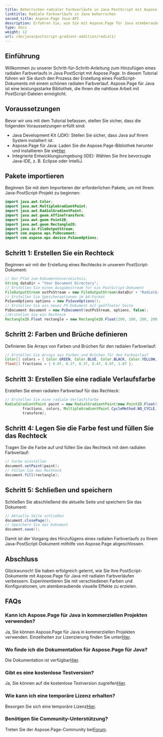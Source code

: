```yaml
---
title: Beherrschen radialer Farbverläufe in Java PostScript mit Aspose.Page
linktitle: Radiale Farbverläufe in Java beherrschen
second_title: Aspose.Page Java-API
description: Erfahren Sie, wie Sie mit Aspose.Page für Java atemberaubende radiale Verläufe in Java PostScript hinzufügen. Verbessern Sie Ihre PostScript-Dokumente mit dieser Schritt-für-Schritt-Anleitung.
type: docs
weight: 12
url: /de/java/postscript-gradient-addition/radial1/
---
```

## Einführung
Willkommen zu unserer Schritt-für-Schritt-Anleitung zum Hinzufügen eines radialen Farbverlaufs in Java PostScript mit Aspose.Page. In diesem Tutorial führen wir Sie durch den Prozess der Erstellung eines PostScript-Dokuments mit einem schönen radialen Farbverlauf. Aspose.Page für Java ist eine leistungsstarke Bibliothek, die Ihnen die nahtlose Arbeit mit PostScript-Dateien ermöglicht.
## Voraussetzungen
Bevor wir uns mit dem Tutorial befassen, stellen Sie sicher, dass die folgenden Voraussetzungen erfüllt sind:
- Java Development Kit (JDK): Stellen Sie sicher, dass Java auf Ihrem System installiert ist.
-  Aspose.Page für Java: Laden Sie die Aspose.Page-Bibliothek herunter und installieren Sie sie[Hier](https://releases.aspose.com/page/java/).
- Integrierte Entwicklungsumgebung (IDE): Wählen Sie Ihre bevorzugte Java-IDE, z. B. Eclipse oder IntelliJ.
## Pakete importieren
Beginnen Sie mit dem Importieren der erforderlichen Pakete, um mit Ihrem Java-PostScript-Projekt zu beginnen:
```java
import java.awt.Color;
import java.awt.MultipleGradientPaint;
import java.awt.RadialGradientPaint;
import java.awt.geom.AffineTransform;
import java.awt.geom.Point2D;
import java.awt.geom.Rectangle2D;
import java.io.FileOutputStream;
import com.aspose.eps.PsDocument;
import com.aspose.eps.device.PsSaveOptions;
```
## Schritt 1: Erstellen Sie ein Rechteck
Beginnen wir mit der Erstellung eines Rechtecks in unserem PostScript-Dokument:
```java
// Der Pfad zum Dokumentenverzeichnis.
String dataDir = "Your Document Directory";
// Erstellen Sie einen Ausgabestream für ein PostScript-Dokument
FileOutputStream outPsStream = new FileOutputStream(dataDir + "RadialGradient1_outPS.ps");
// Erstellen Sie Speicheroptionen im A4-Format
PsSaveOptions options = new PsSaveOptions();
// Erstellen Sie ein neues PS-Dokument mit geöffneter Seite
PsDocument document = new PsDocument(outPsStream, options, false);
//Erstellen Sie ein Rechteck
Rectangle2D.Float rectangle = new Rectangle2D.Float(200, 100, 200, 200);
```
## Schritt 2: Farben und Brüche definieren
Definieren Sie Arrays von Farben und Brüchen für den radialen Farbverlauf:
```java
// Erstellen Sie Arrays aus Farben und Brüchen für den Farbverlauf
Color[] colors = { Color.GREEN, Color.BLUE, Color.BLACK, Color.YELLOW, new Color(245, 245, 220), Color.RED };
float[] fractions = { 0.0f, 0.2f, 0.3f, 0.4f, 0.9f, 1.0f };
```
## Schritt 3: Erstellen Sie eine radiale Verlaufsfarbe
Erstellen Sie einen radialen Farbverlauf für das Rechteck:
```java
// Erstellen Sie eine radiale Verlaufsfarbe
RadialGradientPaint paint = new RadialGradientPaint(new Point2D.Float(300, 200), 100, new Point2D.Float(300, 200),
        fractions, colors, MultipleGradientPaint.CycleMethod.NO_CYCLE, MultipleGradientPaint.ColorSpaceType.SRGB,
        transform);
```
## Schritt 4: Legen Sie die Farbe fest und füllen Sie das Rechteck
Tragen Sie die Farbe auf und füllen Sie das Rechteck mit dem radialen Farbverlauf:
```java
// Farbe einstellen
document.setPaint(paint);
// Füllen Sie das Rechteck
document.fill(rectangle);
```
## Schritt 5: Schließen und speichern
Schließen Sie abschließend die aktuelle Seite und speichern Sie das Dokument:
```java
// Aktuelle Seite schließen
document.closePage();
// Speichern Sie das Dokument
document.save();
```
Damit ist der Vorgang des Hinzufügens eines radialen Farbverlaufs zu Ihrem Java-PostScript-Dokument mithilfe von Aspose.Page abgeschlossen.
## Abschluss
Glückwunsch! Sie haben erfolgreich gelernt, wie Sie Ihre PostScript-Dokumente mit Aspose.Page für Java mit radialen Farbverläufen verbessern. Experimentieren Sie mit verschiedenen Farben und Konfigurationen, um atemberaubende visuelle Effekte zu erzielen.
## FAQs
### Kann ich Aspose.Page für Java in kommerziellen Projekten verwenden?
 Ja, Sie können Aspose.Page für Java in kommerziellen Projekten verwenden. Einzelheiten zur Lizenzierung finden Sie unter[Hier](https://purchase.aspose.com/buy).
### Wo finde ich die Dokumentation für Aspose.Page für Java?
 Die Dokumentation ist verfügbar[Hier](https://reference.aspose.com/page/java/).
### Gibt es eine kostenlose Testversion?
 Ja, Sie können auf die kostenlose Testversion zugreifen[Hier](https://releases.aspose.com/).
### Wie kann ich eine temporäre Lizenz erhalten?
 Besorgen Sie sich eine temporäre Lizenz[Hier](https://purchase.aspose.com/temporary-license/).
### Benötigen Sie Community-Unterstützung?
 Treten Sie der Aspose.Page-Community bei[Forum](https://forum.aspose.com/c/page/39).